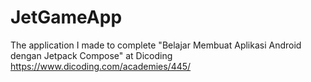 # JetGameApp
The application I made to complete "Belajar Membuat Aplikasi Android dengan Jetpack Compose" at Dicoding
https://www.dicoding.com/academies/445/
